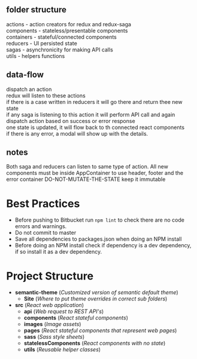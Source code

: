 ## folder structure
actions - action creators for redux and redux-saga <br>
components - stateless/presentable components <br>
containers - stateful/connected components <br>
reducers - UI persisted state <br>
sagas - asynchronicity for making API calls <br>
utils - helpers functions <br>

## data-flow
dispatch an action <br>
redux will listen to these actions <br>
if there is a case written in reducers it will go there and return thee new state <br>
if any saga is listening to this action it will perform API call and again dispatch action based on success or error response <br>
one state is updated, it will flow back to th connected react components <br>
if there is any error, a modal will show up with the details. 

## notes
Both saga and reducers can listen to same type of action.
All new components must be inside AppContainer to use header, footer and the error container
DO-NOT-MUTATE-THE-STATE keep it immutable

# Best Practices
* Before pushing to Bitbucket run `npm lint` to check there are no code errors and warnings. 
* Do not commit to master
* Save all dependencies to packages.json when doing an NPM install
* Before doing an NPM install check if dependency is a dev dependency, if so install it as a dev dependency. 

# Project Structure  

* **semantic-theme** (*Customized version of semantic default theme*)
    * **Site** (*Where to put theme overrides in correct sub folders*)
* **src** (*React web application*)
    * **api** (*Web request to REST API's*)
    * **components** (*React stateful components*)
    * **images** (*Image assets*)
    * **pages** (*React stateful components that represent web pages*)
    * **sass** (*Sass style sheets*)
    * **statelessComponents** (*React components with no state*)
    * **utils** (*Reusable helper classes*)


